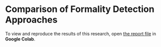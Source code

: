 # Comparison of Formality Detection Approaches

To view and reproduce the results of this research, open [the report file](https://github.com/TanyaIgnatenko/formality-detection/blob/main/formality_detection_report.ipynb) in __Google Colab__.
